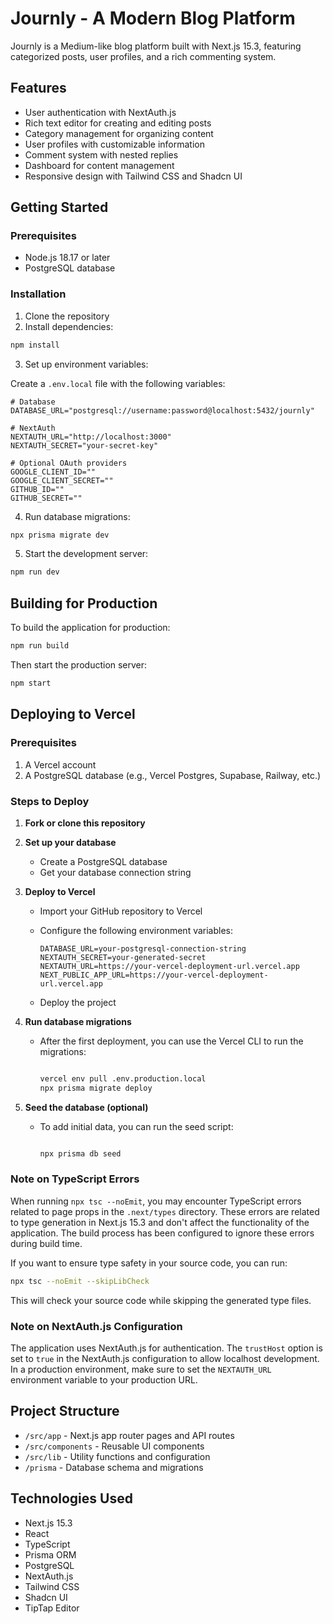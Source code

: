 # Journly - A Modern Blog Platform

Journly is a Medium-like blog platform built with Next.js 15.3, featuring categorized posts, user profiles, and a rich commenting system.

## Features

- User authentication with NextAuth.js
- Rich text editor for creating and editing posts
- Category management for organizing content
- User profiles with customizable information
- Comment system with nested replies
- Dashboard for content management
- Responsive design with Tailwind CSS and Shadcn UI

## Getting Started

### Prerequisites

- Node.js 18.17 or later
- PostgreSQL database

### Installation

1. Clone the repository
2. Install dependencies:

```bash
npm install
```

3. Set up environment variables:

Create a `.env.local` file with the following variables:

``` plaintext
# Database
DATABASE_URL="postgresql://username:password@localhost:5432/journly"

# NextAuth
NEXTAUTH_URL="http://localhost:3000"
NEXTAUTH_SECRET="your-secret-key"

# Optional OAuth providers
GOOGLE_CLIENT_ID=""
GOOGLE_CLIENT_SECRET=""
GITHUB_ID=""
GITHUB_SECRET=""
```

4. Run database migrations:

```bash
npx prisma migrate dev
```

5. Start the development server:

```bash
npm run dev
```

## Building for Production

To build the application for production:

```bash
npm run build
```

Then start the production server:

```bash
npm start
```

## Deploying to Vercel

### Prerequisites

1. A Vercel account
2. A PostgreSQL database (e.g., Vercel Postgres, Supabase, Railway, etc.)

### Steps to Deploy

1. **Fork or clone this repository**

2. **Set up your database**
   - Create a PostgreSQL database
   - Get your database connection string

3. **Deploy to Vercel**
   - Import your GitHub repository to Vercel
   - Configure the following environment variables:

     ```
     DATABASE_URL=your-postgresql-connection-string
     NEXTAUTH_SECRET=your-generated-secret
     NEXTAUTH_URL=https://your-vercel-deployment-url.vercel.app
     NEXT_PUBLIC_APP_URL=https://your-vercel-deployment-url.vercel.app
     ```

   - Deploy the project

4. **Run database migrations**
   - After the first deployment, you can use the Vercel CLI to run the migrations:

     ```bash

     vercel env pull .env.production.local
     npx prisma migrate deploy
     ```

5. **Seed the database (optional)**
   - To add initial data, you can run the seed script:

     ```bash
     
     npx prisma db seed
     ```

### Note on TypeScript Errors

When running `npx tsc --noEmit`, you may encounter TypeScript errors related to page props in the `.next/types` directory. These errors are related to type generation in Next.js 15.3 and don't affect the functionality of the application. The build process has been configured to ignore these errors during build time.

If you want to ensure type safety in your source code, you can run:

```bash
npx tsc --noEmit --skipLibCheck
```

This will check your source code while skipping the generated type files.

### Note on NextAuth.js Configuration

The application uses NextAuth.js for authentication. The `trustHost` option is set to `true` in the NextAuth.js configuration to allow localhost development. In a production environment, make sure to set the `NEXTAUTH_URL` environment variable to your production URL.

## Project Structure

- `/src/app` - Next.js app router pages and API routes
- `/src/components` - Reusable UI components
- `/src/lib` - Utility functions and configuration
- `/prisma` - Database schema and migrations

## Technologies Used

- Next.js 15.3
- React
- TypeScript
- Prisma ORM
- PostgreSQL
- NextAuth.js
- Tailwind CSS
- Shadcn UI
- TipTap Editor
